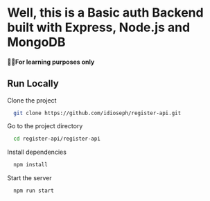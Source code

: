 
# Well, this is a Basic auth Backend built with Express, Node.js and MongoDB

#### 🫠🫠For learning purposes only




## Run Locally

Clone the project

```bash
  git clone https://github.com/idioseph/register-api.git
```

Go to the project directory

```bash
  cd register-api/register-api
```

Install dependencies

```bash
  npm install
```

Start the server

```bash
  npm run start
```

